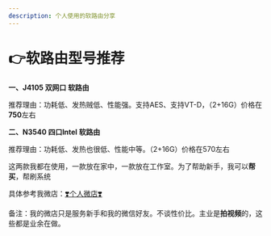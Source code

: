 ```yaml
---
description: 个人使用的软路由分享
---
```


# 👉软路由型号推荐

**一、J4105 双网口 软路由**  

推荐理由：功耗低、发热贼低、性能强。支持AES、支持VT-D，（2+16G）价格在**750**左右

**二、N3540 四口Intel 软路由**

推荐理由：功耗低、发热也很低、性能中等。（2+16G）价格在570左右

这两款我都在使用，一款放在家中，一款放在工作室。为了帮助新手，我可以**帮买**，帮刷系统

具体参考我微店：[❣️个人微店❣️](../ge-ren-wei-dian.md)



备注：我的微店只是服务新手和我的微信好友。不谈性价比。主业是**拍视频**的，这些都是业余在做。

